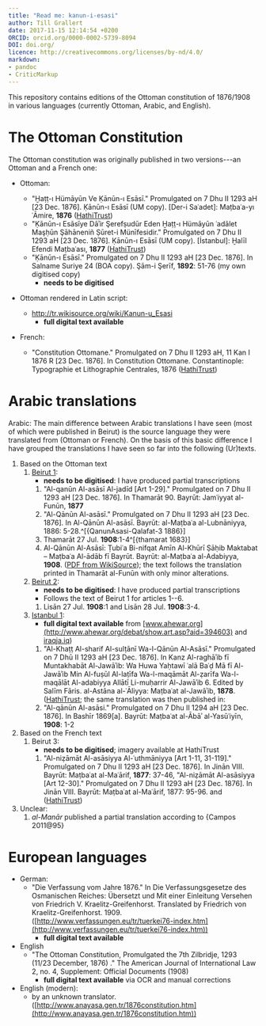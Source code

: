 ```yaml
---
title: "Read me: kanun-i-esasi"
author: Till Grallert
date: 2017-11-15 12:14:54 +0200
ORCID: orcid.org/0000-0002-5739-8094
DOI: doi.org/
licence: http://creativecommons.org/licenses/by-nd/4.0/
markdown: 
- pandoc
- CriticMarkup
---
```


This repository contains editions of the Ottoman constitution of 1876/1908 in various languages (currently Ottoman, Arabic, and English).


# The Ottoman Constitution

The Ottoman constitution was originally published in two versions---an Ottoman and a French one:

- Ottoman: 
    + "Ḫaṭṭ-ı Hümāyūn Ve Ḳānūn-ı Esāsī." Promulgated on 7 Dhu II 1293 aH [23 Dec. 1876]. Ḳānūn-ı Esāsī (UM copy). [Der-i Saʿadet]: Maṭbaʿa-yı ʿĀmire, **1876** ([HathiTrust](http://hdl.handle.net/2027/mdp.39015051958620))
    + "Ḳānūn-ı Esāsīye Dāʾir Şerefṣudūr Eden Ḫaṭṭ-ı Hümāyūn ʿadālet Maşḥūn Şāhāneniñ Ṣūret-i Münīfesidir." Promulgated on 7 Dhu II 1293 aH [23 Dec. 1876]. Ḳānūn-ı Esāsī (UM copy). [İstanbul]: Ḫalīl Efendi Maṭbaʿası, **1877** ([HathiTrust](http://hdl.handle.net/2027/mdp.39015057238902))
    + "Ḳānūn-ı Esāsī." Promulgated on 7 Dhu II 1293 aH [23 Dec. 1876]. In Salname Suriye 24 (BOA copy). Şām-i Şerīf, **1892**: 51-76 (my own digitised copy)
        * **needs to be digitised**
- Ottoman rendered in Latin script:
    + http://tr.wikisource.org/wiki/Kanun-u_Esasi
        * **full digital text available**

- French:
    + "Constitution Ottomane." Promulgated on 7 Dhu II 1293 aH, 11 Kan I 1876 R [23 Dec. 1876]. In Constitution Ottomane. Constantinople: Typographie et Lithographie Centrales, 1876 ([HathiTrust](http://hdl.handle.net/2027/njp.32101073231019))

# Arabic translations

Arabic: The main difference between Arabic translations I have seen (most of which were published in Beirut) is the source language they were translated from (Ottoman or French). On the basis of this basic difference I have grouped the translations I have seen so far into the following (Ur)texts.

1. Based on the Ottoman text
    1. [Beirut 1](https://github.com/tillgrallert/kanun-i-esasi/blob/master/tei/kanun-i-esasi_ar-Beirut-1.TEIP5.xml):
        + **needs to be digitised**: I have produced partial transcriptions
        1. "Al-qanūn Al-asāsī Al-jadīd [Art 1-29]." Promulgated on 7 Dhu II 1293 aH [23 Dec. 1876]. In Thamarāt 90. Bayrūt: Jamʿiyyat al-Funūn, **1877**
        2. "Al-Qānūn Al-asāsī." Promulgated on 7 Dhu II 1293 aH [23 Dec. 1876]. In Al-Qānūn Al-asāsī. Bayrūt: al-Maṭbaʿa al-Lubnāniyya, 1886: 5-28.^[{QanunAsasi-Qalafat-3 1886}] 
        3. Thamarāt 27 Jul. **1908**:1-4^[{thamarat 1683}]
        4. Al-Qānūn Al-Asāsī: Ṭubiʿa Bi-nifqat Amīn Al-Khūrī Ṣāḥib Maktabat – Maṭbaʿa Al-ādāb fī Bayrūt. Bayrūt: al-Maṭbaʿa al-Adabiyya, **1908**. ([PDF from WikiSource](http://upload.wikimedia.org/wikisource/ar/e/e3/%D9%82%D8%A7%D9%86%D9%88%D9%86_%D9%85%D9%85%D8%A7%D9%84%D9%83_%D8%A7%D9%84%D8%AF%D9%88%D9%84%D8%A9_%D8%A7%D9%84%D8%B9%D8%AB%D9%85%D8%A7%D9%86%D9%8A%D8%A9.pdf)); the text follows the translation printed in Thamarāt al-Funūn with only minor alterations.
    2. [Beirut 2](https://github.com/tillgrallert/kanun-i-esasi/blob/master/tei/kanun-i-esasi_ar-Beirut-2.TEIP5.xml):
        * **needs to be digitised**: I have produced partial transcriptions
        * Follows the text of Beirut 1 for articles 1--6.
        1. Lisān 27 Jul. **1908**:1 and Lisān 28 Jul. **1908**:3-4. 
    3. [Istanbul 1](https://github.com/tillgrallert/kanun-i-esasi/blob/master/tei/kanun-i-esasi_ar-Istanbul-1.TEIP5.xml):
        * **full digital text available** from [www.ahewar.org](http://www.ahewar.org/debat/show.art.asp?aid=394603) and [iraqja.iq](http://iraqja.iq/view.93/))
        1. "Al-Khaṭṭ Al-sharif Al-sulṭānī Wa-l-Qānūn Al-Asāsī." Promulgated on 7 Dhū II 1293 aH [23 Dec. 1876]. In Kanz Al-raghāʾib fī Muntakhabāt Al-Jawāʾib: Wa Huwa Yaḥtawī ʿalā Baʿḍ Mā fī Al-Jawāʾib Min Al-fuṣūl Al-laṭīfa Wa-l-maqāmāt Al-ẓarīfa Wa-l-maqālāt Al-adabiyya Allātī Li-muḥarrir Al-Jawāʾib 6. <!-- Written by Aḥmad Fāris Shidyāq. --> Edited by Salīm Fāris. al-Astāna al-ʿĀliyya: Maṭbaʿat al-Jawāʾib, **1878**. ([HathiTrust](http://hdl.handle.net/2027/uc1.c109017146); the same translation was then published in:
        2. "Al-qānūn Al-asāsi." Promulgated on 7 Dhu II 1294 aH [23 Dec. 1876]. In Bashīr 1869[a]. Bayrūt: Maṭbaʿat al-Ābāʾ al-Yasūʿiyīn, **1908**: 1-2  
2. Based on the French text
    1. Beirut 3: 
        * **needs to be digitised**; imagery available at HathiTrust
        1. "Al-niẓāmāt Al-asāsiyya Al-ʿuthmāniyya [Art 1-11, 31-119]." Promulgated on 7 Dhu II 1293 aH [23 Dec. 1876]. In Jinān VIII. Bayrūt: Maṭbaʿat al-Maʿārif, **1877**: 37-46, "Al-niẓāmāt Al-asāsiyya [Art 12-30]." Promulgated on 7 Dhu II 1293 aH [23 Dec. 1876]. In Jinān VIII. Bayrūt: Maṭbaʿat al-Maʿārif, 1877: 95-96. and  ([HathiTrust](http://hdl.handle.net/2027/njp.32101007749334))
3. Unclear: 
    1. *al-Manār* published a partial translation according to {Campos 2011@95}
            

# European languages
    
- German: 
    + "Die Verfassung vom Jahre 1876." In Die Verfassungsgesetze des Osmanischen Reiches: Übersetzt und Mit einer Einleitung Versehen von Friedrich V. Kraelitz-Greifenhorst. Translated by Friedrich von Kraelitz-Greifenhorst. 1909. ([http://www.verfassungen.eu/tr/tuerkei76-index.htm](http://www.verfassungen.eu/tr/tuerkei76-index.htm))
        * **full digital text available**
- English
    + "The Ottoman Constitution, Promulgated the 7th Zilbridje, 1293 (11/23 December, 1876) ." The American Journal of International Law 2, no. 4, Supplement: Official Documents (1908)
        * **full digital text available** via OCR and manual corrections
- English (modern): 
    + by an unknown translator. ([http://www.anayasa.gen.tr/1876constitution.htm](http://www.anayasa.gen.tr/1876constitution.htm))
